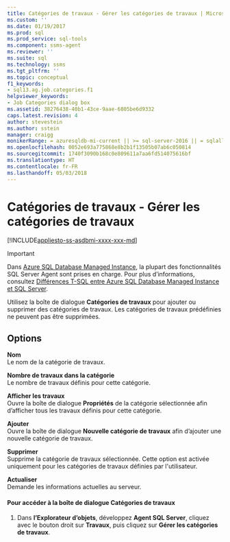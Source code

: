 ```yaml
---
title: Catégories de travaux - Gérer les catégories de travaux | Microsoft Docs
ms.custom: ''
ms.date: 01/19/2017
ms.prod: sql
ms.prod_service: sql-tools
ms.component: ssms-agent
ms.reviewer: ''
ms.suite: sql
ms.technology: ssms
ms.tgt_pltfrm: ''
ms.topic: conceptual
f1_keywords:
- sql13.ag.job.categories.f1
helpviewer_keywords:
- Job Categories dialog box
ms.assetid: 38276438-40b1-43ce-9aae-6805be6d9332
caps.latest.revision: 4
author: stevestein
ms.author: sstein
manager: craigg
monikerRange: = azuresqldb-mi-current || >= sql-server-2016 || = sqlallproducts-allversions
ms.openlocfilehash: 0052e693a775868e8b2b1f13505b07ab6c050814
ms.sourcegitcommit: 1740f3090b168c0e809611a7aa6fd514075616bf
ms.translationtype: HT
ms.contentlocale: fr-FR
ms.lasthandoff: 05/03/2018
---
```

# <a name="job-categories---manage-job-categories"></a>Catégories de travaux - Gérer les catégories de travaux
[!INCLUDE[appliesto-ss-asdbmi-xxxx-xxx-md](../../includes/appliesto-ss-asdbmi-xxxx-xxx-md.md)]

> [!IMPORTANT]  
> Dans [Azure SQL Database Managed Instance](https://docs.microsoft.com/azure/sql-database/sql-database-managed-instance), la plupart des fonctionnalités SQL Server Agent sont prises en charge. Pour plus d’informations, consultez [Différences T-SQL entre Azure SQL Database Managed Instance et SQL Server](https://docs.microsoft.com/azure/sql-database/sql-database-managed-instance-transact-sql-information#sql-server-agent).

Utilisez la boîte de dialogue **Catégories de travaux** pour ajouter ou supprimer des catégories de travaux. Les catégories de travaux prédéfinies ne peuvent pas être supprimées.  
  
## <a name="options"></a>Options  
**Nom**  
Le nom de la catégorie de travaux.  
  
**Nombre de travaux dans la catégorie**  
Le nombre de travaux définis pour cette catégorie.  
  
**Afficher les travaux**  
Ouvre la boîte de dialogue **Propriétés** de la catégorie sélectionnée afin d’afficher tous les travaux définis pour cette catégorie.  
  
**Ajouter**  
Ouvre la boîte de dialogue **Nouvelle catégorie de travaux** afin d’ajouter une nouvelle catégorie de travaux.  
  
**Supprimer**  
Supprime la catégorie de travaux sélectionnée. Cette option est activée uniquement pour les catégories de travaux définies par l'utilisateur.  
  
**Actualiser**  
Demande les informations actuelles au serveur.  
  
#### <a name="to-access-the-job-categories-dialog-box"></a>Pour accéder à la boîte de dialogue Catégories de travaux  
  
1.  Dans **l’Explorateur d’objets**, développez **Agent SQL Server**, cliquez avec le bouton droit sur **Travaux**, puis cliquez sur **Gérer les catégories de travaux**.  
  
